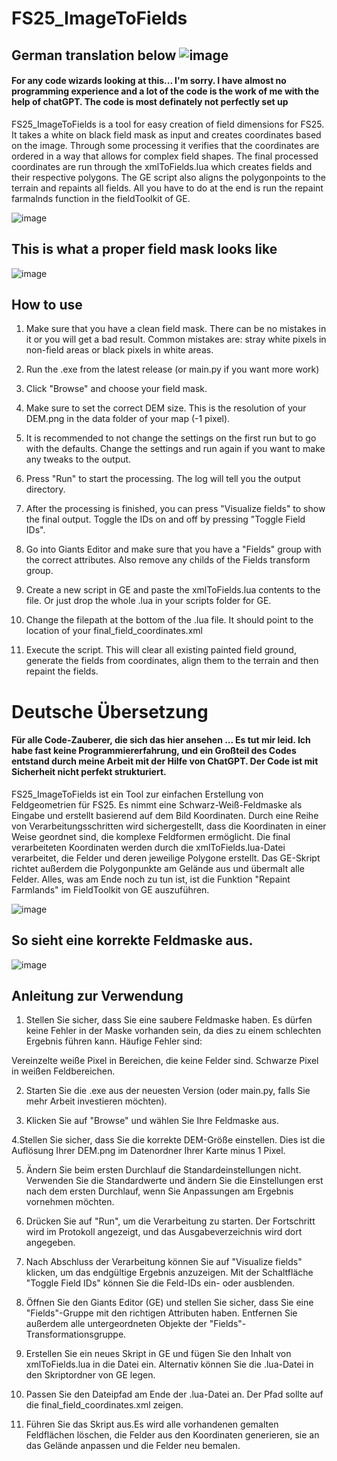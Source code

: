 # FS25_ImageToFields

## German translation below ![image](https://github.com/user-attachments/assets/15acf8fb-474c-4326-a28c-885c138b1e4a)


#### For any code wizards looking at this... I'm sorry. I have almost no programming experience and a lot of the code is the work of me with the help of chatGPT. The code is most definately not perfectly set up  

FS25_ImageToFields is a tool for easy creation of field dimensions for FS25. It takes a white on black field mask as input and creates coordinates based on the image. Through some processing it verifies that the coordinates are ordered in a way that allows for complex field shapes. The final processed coordinates are run through the xmlToFields.lua which creates fields and their respective polygons. The GE script also aligns the polygonpoints to the terrain and repaints all fields. All you have to do at the end is run the repaint farmalnds function in the fieldToolkit of GE.

![image](https://github.com/user-attachments/assets/cb449c51-b168-4172-9053-d082ce425be3)

## This is what a proper field mask looks like
![image](https://github.com/user-attachments/assets/072c551c-b220-487e-8f28-8bebe1ef1e2a)


## How to use
1. Make sure that you have a clean field mask. There can be no mistakes in it or you will get a bad result. Common mistakes are: stray white pixels in non-field areas or black pixels in white areas.

2. Run the .exe from the latest release (or main.py if you want more work)

3. Click "Browse" and choose your field mask.

4. Make sure to set the correct DEM size. This is the resolution of your DEM.png in the data folder of your map (-1 pixel). 

5. It is recommended to not change the settings on the first run but to go with the defaults. Change the settings and run again if you want to make any tweaks to the output.

6. Press "Run" to start the processing. The log will tell you the output directory.

7. After the processing is finished, you can press "Visualize fields" to show the final output. Toggle the IDs on and off by pressing "Toggle Field IDs".

8. Go into Giants Editor and make sure that you have a "Fields" group with the correct attributes. Also remove any childs of the Fields transform group.

9. Create a new script in GE and paste the xmlToFields.lua contents to the file. Or just drop the whole .lua in your scripts folder for GE.

10. Change the filepath at the bottom of the .lua file. It should point to the location of your final_field_coordinates.xml

11. Execute the script. This will clear all existing painted field ground, generate the fields from coordinates, align them to the terrain and then repaint the fields.


# Deutsche Übersetzung
#### Für alle Code-Zauberer, die sich das hier ansehen ... Es tut mir leid. Ich habe fast keine Programmiererfahrung, und ein Großteil des Codes entstand durch meine Arbeit mit der Hilfe von ChatGPT. Der Code ist mit Sicherheit nicht perfekt strukturiert.

FS25_ImageToFields ist ein Tool zur einfachen Erstellung von Feldgeometrien für FS25. Es nimmt eine Schwarz-Weiß-Feldmaske als Eingabe und erstellt basierend auf dem Bild Koordinaten. Durch eine Reihe von Verarbeitungsschritten wird sichergestellt, dass die Koordinaten in einer Weise geordnet sind, die komplexe Feldformen ermöglicht. Die final verarbeiteten Koordinaten werden durch die xmlToFields.lua-Datei verarbeitet, die Felder und deren jeweilige Polygone erstellt. Das GE-Skript richtet außerdem die Polygonpunkte am Gelände aus und übermalt alle Felder. Alles, was am Ende noch zu tun ist, ist die Funktion "Repaint Farmlands" im FieldToolkit von GE auszuführen.

![image](https://github.com/user-attachments/assets/cb449c51-b168-4172-9053-d082ce425be3)

## So sieht eine korrekte Feldmaske aus.
![image](https://github.com/user-attachments/assets/072c551c-b220-487e-8f28-8bebe1ef1e2a)

## Anleitung zur Verwendung
1. Stellen Sie sicher, dass Sie eine saubere Feldmaske haben.
Es dürfen keine Fehler in der Maske vorhanden sein, da dies zu einem schlechten Ergebnis führen kann. Häufige Fehler sind:

Vereinzelte weiße Pixel in Bereichen, die keine Felder sind.
Schwarze Pixel in weißen Feldbereichen.

2. Starten Sie die .exe aus der neuesten Version (oder main.py, falls Sie mehr Arbeit investieren möchten).

3. Klicken Sie auf "Browse" und wählen Sie Ihre Feldmaske aus.

4.Stellen Sie sicher, dass Sie die korrekte DEM-Größe einstellen. Dies ist die Auflösung Ihrer DEM.png im Datenordner Ihrer Karte minus 1 Pixel.

5. Ändern Sie beim ersten Durchlauf die Standardeinstellungen nicht. Verwenden Sie die Standardwerte und ändern Sie die Einstellungen erst nach dem ersten Durchlauf, wenn Sie Anpassungen am Ergebnis vornehmen möchten.

6. Drücken Sie auf "Run", um die Verarbeitung zu starten. Der Fortschritt wird im Protokoll angezeigt, und das Ausgabeverzeichnis wird dort angegeben.

7. Nach Abschluss der Verarbeitung können Sie auf "Visualize fields" klicken, um das endgültige Ergebnis anzuzeigen. Mit der Schaltfläche "Toggle Field IDs" können Sie die Feld-IDs ein- oder ausblenden.

8. Öffnen Sie den Giants Editor (GE) und stellen Sie sicher, dass Sie eine "Fields"-Gruppe mit den richtigen Attributen haben. Entfernen Sie außerdem alle untergeordneten Objekte der "Fields"-Transformationsgruppe.

9. Erstellen Sie ein neues Skript in GE und fügen Sie den Inhalt von xmlToFields.lua in die Datei ein. Alternativ können Sie die .lua-Datei in den Skriptordner von GE legen.

10. Passen Sie den Dateipfad am Ende der .lua-Datei an. Der Pfad sollte auf die final_field_coordinates.xml zeigen.

11. Führen Sie das Skript aus.Es wird alle vorhandenen gemalten Feldflächen löschen, die Felder aus den Koordinaten generieren, sie an das Gelände anpassen und die Felder neu bemalen.
